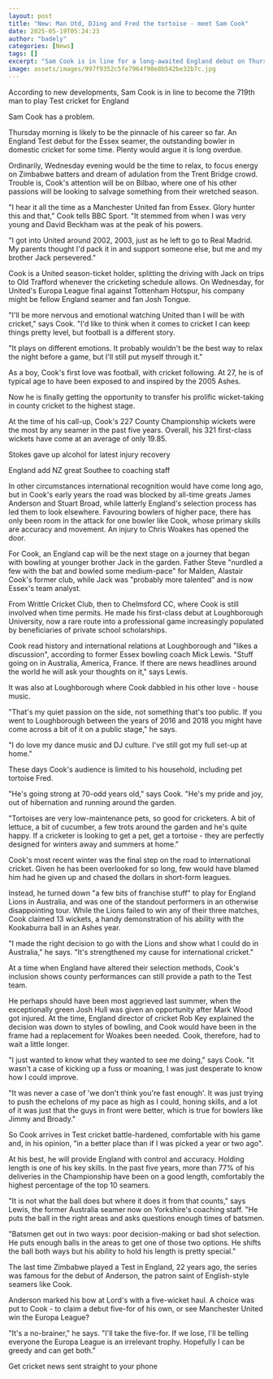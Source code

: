 ```yaml
---
layout: post
title: "New: Man Utd, DJing and Fred the tortoise - meet Sam Cook"
date: 2025-05-19T05:24:23
author: "badely"
categories: [News]
tags: []
excerpt: "Sam Cook is in line for a long-awaited England debut on Thursday, but the night before his eyes will be on Manchester United, writes Stephan Shemilt."
image: assets/images/997f9352c5fe7964f90e8b542be32b7c.jpg
---
```


According to new developments, Sam Cook is in line to become the 719th man to play Test cricket for England

Sam Cook has a problem.

Thursday morning is likely to be the pinnacle of his career so far. An England Test debut for the Essex seamer, the outstanding bowler in domestic cricket for some time. Plenty would argue it is long overdue.

Ordinarily, Wednesday evening would be the time to relax, to focus energy on Zimbabwe batters and dream of adulation from the Trent Bridge crowd. Trouble is, Cook's attention will be on Bilbao, where one of his other passions will be looking to salvage something from their wretched season.

"I hear it all the time as a Manchester United fan from Essex. Glory hunter this and that," Cook tells BBC Sport. "It stemmed from when I was very young and David Beckham was at the peak of his powers.

"I got into United around 2002, 2003, just as he left to go to Real Madrid. My parents thought I'd pack it in and support someone else, but me and my brother Jack persevered."

Cook is a United season-ticket holder, splitting the driving with Jack on trips to Old Trafford whenever the cricketing schedule allows. On Wednesday, for United's Europa League final against Tottenham Hotspur, his company might be fellow England seamer and fan Josh Tongue.

"I'll be more nervous and emotional watching United than I will be with cricket," says Cook. "I'd like to think when it comes to cricket I can keep things pretty level, but football is a different story.

"It plays on different emotions. It probably wouldn't be the best way to relax the night before a game, but I'll still put myself through it."

As a boy, Cook's first love was football, with cricket following. At 27, he is of typical age to have been exposed to and inspired by the 2005 Ashes.

Now he is finally getting the opportunity to transfer his prolific wicket-taking in county cricket to the highest stage.

At the time of his call-up, Cook's 227 County Championship wickets were the most by any seamer in the past five years. Overall, his 321 first-class wickets have come at an average of only 19.85.

Stokes gave up alcohol for latest injury recovery

England add NZ great Southee to coaching staff

In other circumstances international recognition would have come long ago, but in Cook's early years the road was blocked by all-time greats James Anderson and Stuart Broad, while latterly England's selection process has led them to look elsewhere. Favouring bowlers of higher pace, there has only been room in the attack for one bowler like Cook, whose primary skills are accuracy and movement. An injury to Chris Woakes has opened the door.

For Cook, an England cap will be the next stage on a journey that began with bowling at younger brother Jack in the garden. Father Steve "nurdled a few with the bat and bowled some medium-pace" for Malden, Alastair Cook's former club, while Jack was "probably more talented" and is now Essex's team analyst.

From Writtle Cricket Club, then to Chelmsford CC, where Cook is still involved when time permits. He made his first-class debut at Loughborough University, now a rare route into a professional game increasingly populated by beneficiaries of private school scholarships.

Cook read history and international relations at Loughborough and "likes a discussion", according to former Essex bowling coach Mick Lewis. "Stuff going on in Australia, America, France. If there are news headlines around the world he will ask your thoughts on it," says Lewis.

It was also at Loughborough where Cook dabbled in his other love - house music.

"That's my quiet passion on the side, not something that's too public. If you went to Loughborough between the years of 2016 and 2018 you might have come across a bit of it on a public stage," he says.

"I do love my dance music and DJ culture. I've still got my full set-up at home."

These days Cook's audience is limited to his household, including pet tortoise Fred.

"He's going strong at 70-odd years old," says Cook. "He's my pride and joy, out of hibernation and running around the garden.

"Tortoises are very low-maintenance pets, so good for cricketers. A bit of lettuce, a bit of cucumber, a few trots around the garden and he's quite happy. If a cricketer is looking to get a pet, get a tortoise - they are perfectly designed for winters away and summers at home."

Cook's most recent winter was the final step on the road to international cricket. Given he has been overlooked for so long, few would have blamed him had he given up and chased the dollars in short-form leagues.

Instead, he turned down "a few bits of franchise stuff" to play for England Lions in Australia, and was one of the standout performers in an otherwise disappointing tour. While the Lions failed to win any of their three matches, Cook claimed 13 wickets, a handy demonstration of his ability with the Kookaburra ball in an Ashes year.

"I made the right decision to go with the Lions and show what I could do in Australia," he says. "It's strengthened my cause for international cricket."

At a time when England have altered their selection methods, Cook's inclusion shows county performances can still provide a path to the Test team.

He perhaps should have been most aggrieved last summer, when the exceptionally green Josh Hull was given an opportunity after Mark Wood got injured. At the time, England director of cricket Rob Key explained the decision was down to styles of bowling, and Cook would have been in the frame had a replacement for Woakes been needed. Cook, therefore, had to wait a little longer.

"I just wanted to know what they wanted to see me doing," says Cook. "It wasn't a case of kicking up a fuss or moaning, I was just desperate to know how I could improve.

"It was never a case of 'we don't think you're fast enough'. It was just trying to push the echelons of my pace as high as I could, honing skills, and a lot of it was just that the guys in front were better, which is true for bowlers like Jimmy and Broady."

So Cook arrives in Test cricket battle-hardened, comfortable with his game and, in his opinion, "in a better place than if I was picked a year or two ago".

At his best, he will provide England with control and accuracy. Holding length is one of his key skills. In the past five years, more than 77% of his deliveries in the Championship have been on a good length, comfortably the highest percentage of the top 10 seamers.

"It is not what the ball does but where it does it from that counts," says Lewis, the former Australia seamer now on Yorkshire's coaching staff. "He puts the ball in the right areas and asks questions enough times of batsmen.

"Batsmen get out in two ways: poor decision-making or bad shot selection. He puts enough balls in the areas to get one of those two options. He shifts the ball both ways but his ability to hold his length is pretty special."

The last time Zimbabwe played a Test in England, 22 years ago, the series was famous for the debut of Anderson, the patron saint of English-style seamers like Cook.

Anderson marked his bow at Lord's with a five-wicket haul. A choice was put to Cook - to claim a debut five-for of his own, or see Manchester United win the Europa League?

"It's a no-brainer," he says. "I'll take the five-for. If we lose, I'll be telling everyone the Europa League is an irrelevant trophy. Hopefully I can be greedy and can get both."

Get cricket news sent straight to your phone

